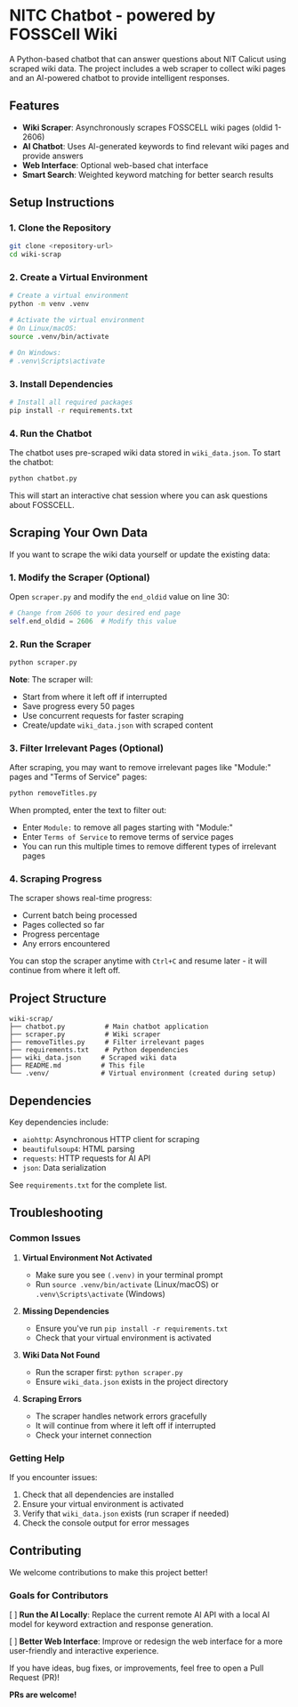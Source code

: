 # NITC Chatbot - powered by FOSSCell Wiki

A Python-based chatbot that can answer questions about NIT Calicut using scraped wiki data. The project includes a web scraper to collect wiki pages and an AI-powered chatbot to provide intelligent responses.

## Features

- **Wiki Scraper**: Asynchronously scrapes FOSSCELL wiki pages (oldid 1-2606)
- **AI Chatbot**: Uses AI-generated keywords to find relevant wiki pages and provide answers
- **Web Interface**: Optional web-based chat interface
- **Smart Search**: Weighted keyword matching for better search results

## Setup Instructions

### 1. Clone the Repository

```bash
git clone <repository-url>
cd wiki-scrap
```

### 2. Create a Virtual Environment

```bash
# Create a virtual environment
python -m venv .venv

# Activate the virtual environment
# On Linux/macOS:
source .venv/bin/activate

# On Windows:
# .venv\Scripts\activate
```

### 3. Install Dependencies

```bash
# Install all required packages
pip install -r requirements.txt
```

### 4. Run the Chatbot

The chatbot uses pre-scraped wiki data stored in `wiki_data.json`. To start the chatbot:

```bash
python chatbot.py
```

This will start an interactive chat session where you can ask questions about FOSSCELL.

## Scraping Your Own Data

If you want to scrape the wiki data yourself or update the existing data:

### 1. Modify the Scraper (Optional)

Open `scraper.py` and modify the `end_oldid` value on line 30:

```python
# Change from 2606 to your desired end page
self.end_oldid = 2606  # Modify this value
```

### 2. Run the Scraper

```bash
python scraper.py
```

**Note**: The scraper will:
- Start from where it left off if interrupted
- Save progress every 50 pages
- Use concurrent requests for faster scraping
- Create/update `wiki_data.json` with scraped content

### 3. Filter Irrelevant Pages (Optional)

After scraping, you may want to remove irrelevant pages like "Module:" pages and "Terms of Service" pages:

```bash
python removeTitles.py
```

When prompted, enter the text to filter out:
- Enter `Module:` to remove all pages starting with "Module:"
- Enter `Terms of Service` to remove terms of service pages
- You can run this multiple times to remove different types of irrelevant pages

### 4. Scraping Progress

The scraper shows real-time progress:
- Current batch being processed
- Pages collected so far
- Progress percentage
- Any errors encountered

You can stop the scraper anytime with `Ctrl+C` and resume later - it will continue from where it left off.

## Project Structure

```
wiki-scrap/
├── chatbot.py          # Main chatbot application
├── scraper.py          # Wiki scraper
├── removeTitles.py     # Filter irrelevant pages
├── requirements.txt    # Python dependencies
├── wiki_data.json     # Scraped wiki data
├── README.md          # This file
└── .venv/             # Virtual environment (created during setup)
```

## Dependencies

Key dependencies include:
- `aiohttp`: Asynchronous HTTP client for scraping
- `beautifulsoup4`: HTML parsing
- `requests`: HTTP requests for AI API
- `json`: Data serialization

See `requirements.txt` for the complete list.

## Troubleshooting

### Common Issues

1. **Virtual Environment Not Activated**
   - Make sure you see `(.venv)` in your terminal prompt
   - Run `source .venv/bin/activate` (Linux/macOS) or `.venv\Scripts\activate` (Windows)

2. **Missing Dependencies**
   - Ensure you've run `pip install -r requirements.txt`
   - Check that your virtual environment is activated

3. **Wiki Data Not Found**
   - Run the scraper first: `python scraper.py`
   - Ensure `wiki_data.json` exists in the project directory

4. **Scraping Errors**
   - The scraper handles network errors gracefully
   - It will continue from where it left off if interrupted
   - Check your internet connection

### Getting Help

If you encounter issues:
1. Check that all dependencies are installed
2. Ensure your virtual environment is activated
3. Verify that `wiki_data.json` exists (run scraper if needed)
4. Check the console output for error messages

## Contributing

We welcome contributions to make this project better!

### Goals for Contributors
[  ] **Run the AI Locally**: Replace the current remote AI API with a local AI model for keyword extraction and response generation.

[  ] **Better Web Interface**: Improve or redesign the web interface for a more user-friendly and interactive experience.

If you have ideas, bug fixes, or improvements, feel free to open a Pull Request (PR)!

**PRs are welcome!**
